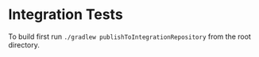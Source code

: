 # Integration Tests

To build first run `./gradlew publishToIntegrationRepository` from the root directory.
